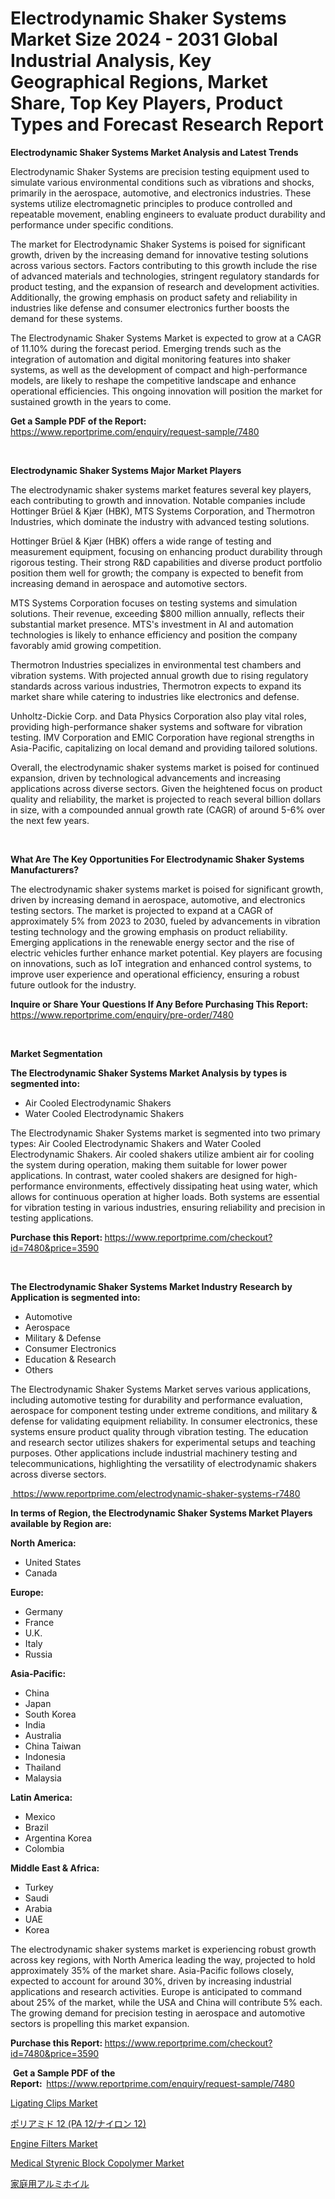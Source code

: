 <p><h1>Electrodynamic Shaker Systems Market Size 2024 - 2031 Global Industrial Analysis, Key Geographical Regions, Market Share, Top Key Players, Product Types and Forecast Research Report</h1></p><p><strong>Electrodynamic Shaker Systems Market Analysis and Latest Trends</strong></p>
<p><p>Electrodynamic Shaker Systems are precision testing equipment used to simulate various environmental conditions such as vibrations and shocks, primarily in the aerospace, automotive, and electronics industries. These systems utilize electromagnetic principles to produce controlled and repeatable movement, enabling engineers to evaluate product durability and performance under specific conditions. </p><p>The market for Electrodynamic Shaker Systems is poised for significant growth, driven by the increasing demand for innovative testing solutions across various sectors. Factors contributing to this growth include the rise of advanced materials and technologies, stringent regulatory standards for product testing, and the expansion of research and development activities. Additionally, the growing emphasis on product safety and reliability in industries like defense and consumer electronics further boosts the demand for these systems. </p><p>The Electrodynamic Shaker Systems Market is expected to grow at a CAGR of 11.10% during the forecast period. Emerging trends such as the integration of automation and digital monitoring features into shaker systems, as well as the development of compact and high-performance models, are likely to reshape the competitive landscape and enhance operational efficiencies. This ongoing innovation will position the market for sustained growth in the years to come.</p></p>
<p><strong>Get a Sample PDF of the Report:&nbsp;</strong> <a href="https://www.reportprime.com/enquiry/request-sample/7480">https://www.reportprime.com/enquiry/request-sample/7480</a></p>
<p>&nbsp;</p>
<p><strong>Electrodynamic Shaker Systems Major Market Players</strong></p>
<p><p>The electrodynamic shaker systems market features several key players, each contributing to growth and innovation. Notable companies include Hottinger Brüel & Kjær (HBK), MTS Systems Corporation, and Thermotron Industries, which dominate the industry with advanced testing solutions.</p><p>Hottinger Brüel & Kjær (HBK) offers a wide range of testing and measurement equipment, focusing on enhancing product durability through rigorous testing. Their strong R&D capabilities and diverse product portfolio position them well for growth; the company is expected to benefit from increasing demand in aerospace and automotive sectors.</p><p>MTS Systems Corporation focuses on testing systems and simulation solutions. Their revenue, exceeding $800 million annually, reflects their substantial market presence. MTS's investment in AI and automation technologies is likely to enhance efficiency and position the company favorably amid growing competition.</p><p>Thermotron Industries specializes in environmental test chambers and vibration systems. With projected annual growth due to rising regulatory standards across various industries, Thermotron expects to expand its market share while catering to industries like electronics and defense.</p><p>Unholtz-Dickie Corp. and Data Physics Corporation also play vital roles, providing high-performance shaker systems and software for vibration testing. IMV Corporation and EMIC Corporation have regional strengths in Asia-Pacific, capitalizing on local demand and providing tailored solutions.</p><p>Overall, the electrodynamic shaker systems market is poised for continued expansion, driven by technological advancements and increasing applications across diverse sectors. Given the heightened focus on product quality and reliability, the market is projected to reach several billion dollars in size, with a compounded annual growth rate (CAGR) of around 5-6% over the next few years.</p></p>
<p>&nbsp;</p>
<p><strong>What Are The Key Opportunities For Electrodynamic Shaker Systems Manufacturers?</strong></p>
<p><p>The electrodynamic shaker systems market is poised for significant growth, driven by increasing demand in aerospace, automotive, and electronics testing sectors. The market is projected to expand at a CAGR of approximately 5% from 2023 to 2030, fueled by advancements in vibration testing technology and the growing emphasis on product reliability. Emerging applications in the renewable energy sector and the rise of electric vehicles further enhance market potential. Key players are focusing on innovations, such as IoT integration and enhanced control systems, to improve user experience and operational efficiency, ensuring a robust future outlook for the industry.</p></p>
<p><strong>Inquire or Share Your Questions If Any Before Purchasing This Report:</strong> <a href="https://www.reportprime.com/enquiry/pre-order/7480">https://www.reportprime.com/enquiry/pre-order/7480</a></p>
<p>&nbsp;</p>
<p><strong>Market Segmentation</strong></p>
<p><strong>The Electrodynamic Shaker Systems Market Analysis by types is segmented into:</strong></p>
<p><ul><li>Air Cooled Electrodynamic Shakers</li><li>Water Cooled Electrodynamic Shakers</li></ul></p>
<p><p>The Electrodynamic Shaker Systems market is segmented into two primary types: Air Cooled Electrodynamic Shakers and Water Cooled Electrodynamic Shakers. Air cooled shakers utilize ambient air for cooling the system during operation, making them suitable for lower power applications. In contrast, water cooled shakers are designed for high-performance environments, effectively dissipating heat using water, which allows for continuous operation at higher loads. Both systems are essential for vibration testing in various industries, ensuring reliability and precision in testing applications.</p></p>
<p><strong>Purchase this Report:&nbsp;</strong><a href="https://www.reportprime.com/checkout?id=7480&price=3590">https://www.reportprime.com/checkout?id=7480&price=3590</a></p>
<p>&nbsp;</p>
<p><strong>The Electrodynamic Shaker Systems Market Industry Research by Application is segmented into:</strong></p>
<p><ul><li>Automotive</li><li>Aerospace</li><li>Military & Defense</li><li>Consumer Electronics</li><li>Education & Research</li><li>Others</li></ul></p>
<p><p>The Electrodynamic Shaker Systems Market serves various applications, including automotive testing for durability and performance evaluation, aerospace for component testing under extreme conditions, and military & defense for validating equipment reliability. In consumer electronics, these systems ensure product quality through vibration testing. The education and research sector utilizes shakers for experimental setups and teaching purposes. Other applications include industrial machinery testing and telecommunications, highlighting the versatility of electrodynamic shakers across diverse sectors.</p></p>
<p><a href="https://www.reportprime.com/electrodynamic-shaker-systems-r7480">&nbsp;https://www.reportprime.com/electrodynamic-shaker-systems-r7480</a></p>
<p><strong>In terms of Region, the Electrodynamic Shaker Systems Market Players available by Region are:</strong></p>
<p>
    <p> <strong> North America: </strong>
        <ul>
            <li>United States</li>
            <li>Canada</li>
        </ul>
        </p> 
    <p> <strong> Europe: </strong>
        <ul>
            <li>Germany</li>
            <li>France</li>
            <li>U.K.</li>
            <li>Italy</li>
            <li>Russia</li>
        </ul>
        </p> 
    <p> <strong> Asia-Pacific: </strong>
        <ul>
            <li>China</li>
            <li>Japan</li>
            <li>South Korea</li>
            <li>India</li>
            <li>Australia</li>
            <li>China Taiwan</li>
            <li>Indonesia</li>
            <li>Thailand</li>
            <li>Malaysia</li>
        </ul>
        </p> 
    <p> <strong> Latin America: </strong>
        <ul>
            <li>Mexico</li>
            <li>Brazil</li>
            <li>Argentina Korea</li>
            <li>Colombia</li>
        </ul>
        </p> 
    <p> <strong> Middle East & Africa: </strong>
        <ul>
            <li>Turkey</li>
            <li>Saudi</li>
            <li>Arabia</li>
            <li>UAE</li>
            <li>Korea</li>
        </ul>
    </p>
    </p>
<p><p>The electrodynamic shaker systems market is experiencing robust growth across key regions, with North America leading the way, projected to hold approximately 35% of the market share. Asia-Pacific follows closely, expected to account for around 30%, driven by increasing industrial applications and research activities. Europe is anticipated to command about 25% of the market, while the USA and China will contribute 5% each. The growing demand for precision testing in aerospace and automotive sectors is propelling this market expansion.</p></p>
<p><strong>Purchase this Report: </strong><a href="https://www.reportprime.com/checkout?id=7480&price=3590">https://www.reportprime.com/checkout?id=7480&price=3590</a></p>
<p>&nbsp;<strong>Get a Sample PDF of the Report:&nbsp;&nbsp;</strong><a href="https://www.reportprime.com/enquiry/request-sample/7480">https://www.reportprime.com/enquiry/request-sample/7480</a></p>
<p><strong></strong></p>
<p><p><a href="https://medium.com/@orinschowalter/the-ligating-clips-market-is-experiencing-higher-than-anticipated-demand-compared-to-4aba66c4c217">Ligating Clips Market</a></p><p><a href="https://medium.com/@adfwe254/polyamide-12-pa-12-nylon-12-market-%E3%81%AE%E3%82%B0%E3%83%AD%E3%83%BC%E3%83%90%E3%83%AB%E5%B8%82%E5%A0%B4%E6%A6%82%E8%A6%81%E3%81%AF-%E4%B8%96%E7%95%8C%E3%81%8A%E3%82%88%E3%81%B3%E4%B8%BB%E8%A6%81%E5%B8%82%E5%A0%B4%E3%81%AB%E3%81%8A%E3%81%91%E3%82%8B%E6%A5%AD%E7%95%8C%E3%81%AB%E5%BD%B1%E9%9F%BF%E3%82%92%E4%B8%8E%E3%81%88%E3%82%8B%E4%B8%BB%E8%A6%81%E3%81%AA%E3%83%88%E3%83%AC%E3%83%B3%E3%83%89%E3%81%AB%E3%81%A4%E3%81%84%E3%81%A6-%E7%8B%AC%E8%87%AA%E3%81%AE%E8%A6%96%E7%82%B9%E3%82%92%E6%8F%90%E4%BE%9B%E3%81%97%E3%81%BE%E3%81%99-8a1d30fb1091">ポリアミド 12 (PA 12/ナイロン 12)</a></p><p><a href="https://www.linkedin.com/pulse/engine-filters-market-share-analysis-growth-trends-forecasts-ymu0f?trackingId=S8QXajHgTlOi2uNyxekK6Q%3D%3D">Engine Filters Market</a></p><p><a href="https://issuu.com/reportprime-2/docs/medical-styrenic-block-copolymer-ma_69e2fb06174305">Medical Styrenic Block Copolymer Market</a></p><p><a href="https://medium.com/@adfwe254/household-aluminum-foils-market-%E3%81%AE%E3%82%B0%E3%83%AD%E3%83%BC%E3%83%90%E3%83%AB%E5%B8%82%E5%A0%B4%E6%A6%82%E8%A6%81%E3%81%AF-%E4%B8%96%E7%95%8C%E3%81%8A%E3%82%88%E3%81%B3%E4%B8%BB%E8%A6%81%E5%B8%82%E5%A0%B4%E3%81%AB%E3%81%8A%E3%81%91%E3%82%8B%E6%A5%AD%E7%95%8C%E3%81%AB%E5%BD%B1%E9%9F%BF%E3%82%92%E4%B8%8E%E3%81%88%E3%82%8B%E4%B8%BB%E8%A6%81%E3%81%AA%E3%83%88%E3%83%AC%E3%83%B3%E3%83%89%E3%81%AB%E3%81%A4%E3%81%84%E3%81%A6-%E7%8B%AC%E8%87%AA%E3%81%AE%E8%A6%96%E7%82%B9%E3%82%92%E6%8F%90%E4%BE%9B%E3%81%97%E3%81%BE%E3%81%99-c293ecddcbfd">家庭用アルミホイル</a></p></p>
